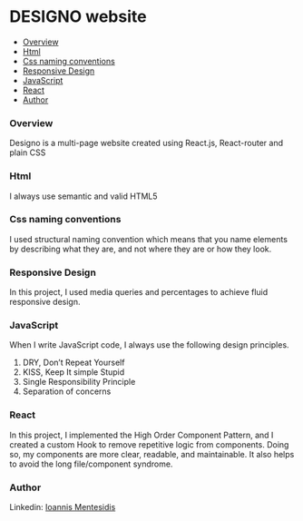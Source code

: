 # DESIGNO website

- [Overview](#overview)
- [Html](#html)
- [Css naming conventions](#css-naming-conventions)
- [Responsive Design](#responsive-design)
- [JavaScript](#javascript)
- [React](#react)
- [Author](#author)

### Overview

Designo is a multi-page website created using React.js, React-router and plain CSS

### Html

I always use semantic and valid HTML5

### Css naming conventions

I used structural naming convention which means that you name elements by describing what they are, and not where they are or how they look.

### Responsive Design

In this project, I used media queries and percentages to achieve fluid responsive design.

### JavaScript

When I write JavaScript code, I always use the following design principles.
01. DRY, Don’t Repeat Yourself
02. KISS, Keep It simple Stupid
03. Single Responsibility Principle
04. Separation of concerns

### React

In this project, I implemented the High Order Component Pattern, and I created a custom Hook to remove repetitive logic from components. Doing so, my components are more clear, readable, and maintainable. It also helps to avoid the long file/component syndrome.

### Author
Linkedin: [Ioannis Mentesidis](https://www.linkedin.com/in/ioannis-mentesidis/)